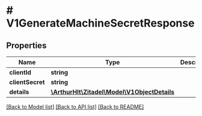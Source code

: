 # # V1GenerateMachineSecretResponse

## Properties

Name | Type | Description | Notes
------------ | ------------- | ------------- | -------------
**clientId** | **string** |  | [optional]
**clientSecret** | **string** |  | [optional]
**details** | [**\ArthurHlt\Zitadel\Model\V1ObjectDetails**](V1ObjectDetails.md) |  | [optional]

[[Back to Model list]](../../README.md#models) [[Back to API list]](../../README.md#endpoints) [[Back to README]](../../README.md)
